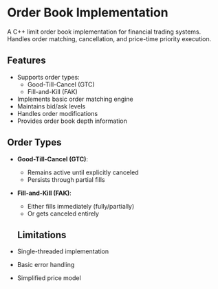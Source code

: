 # Order Book Implementation

A C++ limit order book implementation for financial trading systems. Handles order matching, cancellation, and price-time priority execution.

## Features

- Supports order types:
  - Good-Till-Cancel (GTC)
  - Fill-and-Kill (FAK)
- Implements basic order matching engine
- Maintains bid/ask levels
- Handles order modifications
- Provides order book depth information

## Order Types

- **Good-Till-Cancel (GTC)**: 
  - Remains active until explicitly canceled
  - Persists through partial fills

- **Fill-and-Kill (FAK)**:
  - Either fills immediately (fully/partially) 
  - Or gets canceled entirely

  ## Limitations

- Single-threaded implementation
- Basic error handling
- Simplified price model

